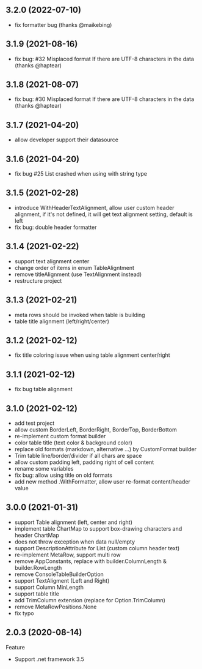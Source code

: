 ## 3.2.0 (2022-07-10)
- fix formatter bug (thanks @maikebing)

## 3.1.9 (2021-08-16)
- fix bug: #32 Misplaced format If there are UTF-8 characters in the data (thanks @haptear)

## 3.1.8 (2021-08-07)
- fix bug: #30 Misplaced format If there are UTF-8 characters in the data (thanks @haptear)

## 3.1.7 (2021-04-20)
- allow developer support their datasource

## 3.1.6 (2021-04-20)
- fix bug #25 List crashed when using with string type

## 3.1.5 (2021-02-28)
- introduce WithHeaderTextAlignment, allow user custom header alignment, if it's not defined, it will get text alignment setting, default is left
- fix bug: double header formatter

## 3.1.4 (2021-02-22)
- support text alignment center
- change order of items in enum TableAligntment
- remove titleAlignment (use TextAlignment instead)
- restructure project

## 3.1.3 (2021-02-21)
- meta rows should be invoked when table is building
- table title alignment (left/right/center)

## 3.1.2 (2021-02-12)
- fix title coloring issue when using table alignment center/right

## 3.1.1 (2021-02-12)
- fix bug table alignment

## 3.1.0 (2021-02-12)
- add test project
- allow custom BorderLeft, BorderRight, BorderTop, BorderBottom
- re-implement custom format builder
- color table title (text color & background color)
- replace old formats (markdown, alternative ...) by CustomFormat builder
- Trim table line/border/divider if all chars are space
- allow custom padding left, padding right of cell content
- rename some variables
- fix bug: allow using title on old formats
- add new method .WithFormatter, allow user re-format content/header value

## 3.0.0 (2021-01-31)
- support Table alignment (left, center and right)
- implement table ChartMap to support box-drawing characters and header ChartMap
- does not throw exception when data null/empty
- support DescriptionAttribute for List<class obj> (custom column header text)
- re-implement MetaRow, support multi row
- remove AppConstants, replace with builder.ColumnLength & builder.RowLength
- remove ConsoleTableBuilderOption
- support TextAligment (Left and Right)
- support Column MinLength
- support table title
- add TrimColumn extension (replace for Option.TrimColumn)
- remove MetaRowPositions.None
- fix typo


## 2.0.3 (2020-08-14)
Feature
  - Support .net framework 3.5
